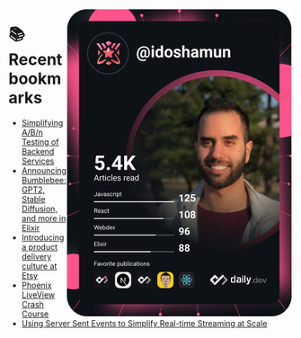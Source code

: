 <a href="https://app.daily.dev/idoshamun"><img src="https://raw.githubusercontent.com/idoshamun/idoshamun/devcard/devcard.svg" align='right' width="400" alt="Ido Shamun's Dev Card"/></a>

# 📚 Recent bookmarks
<!-- BOOKMARKS:START -->
- [Simplifying A/B/n Testing of Backend Services](https://app.daily.dev/posts/P_3k8Os3M?utm_source=rss&utm_medium=bookmarks&utm_campaign=28849d86070e4c099c877ab6837c61f0)
- [Announcing Bumblebee: GPT2, Stable Diffusion, and more in Elixir](https://app.daily.dev/posts/yMG4JnSR3?utm_source=rss&utm_medium=bookmarks&utm_campaign=28849d86070e4c099c877ab6837c61f0)
- [Introducing a product delivery culture at Etsy](https://app.daily.dev/posts/qrkraIxcm?utm_source=rss&utm_medium=bookmarks&utm_campaign=28849d86070e4c099c877ab6837c61f0)
- [Phoenix LiveView Crash Course](https://app.daily.dev/posts/2p7IZKdwl?utm_source=rss&utm_medium=bookmarks&utm_campaign=28849d86070e4c099c877ab6837c61f0)
- [Using Server Sent Events to Simplify Real-time Streaming at Scale](https://app.daily.dev/posts/Ax3tIeHwA?utm_source=rss&utm_medium=bookmarks&utm_campaign=28849d86070e4c099c877ab6837c61f0)
<!-- BOOKMARKS:END -->
